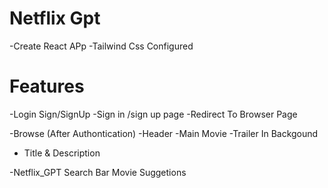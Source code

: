 # Netflix Gpt
-Create React APp 
-Tailwind Css Configured

# Features 
-Login Sign/SignUp 
       -Sign in /sign up page
       -Redirect To Browser Page
       
-Browse (After Authontication)
   -Header
   -Main Movie
   -Trailer In Backgound
   - Title & Description


   -Netflix_GPT
      Search Bar
      Movie Suggetions
